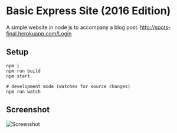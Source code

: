 # Basic Express Site (2016 Edition)

A simple website in node js to accompany a blog post.
http://spots-final.herokuapp.com/Login

## Setup

```
npm i
npm run build
npm start

# development mode (watches for source changes)
npm run watch
```

## Screenshot

![Screenshot](https://raw.githubusercontent.com/bengourley/basic-express-site-2016/master/screenshot.png)
